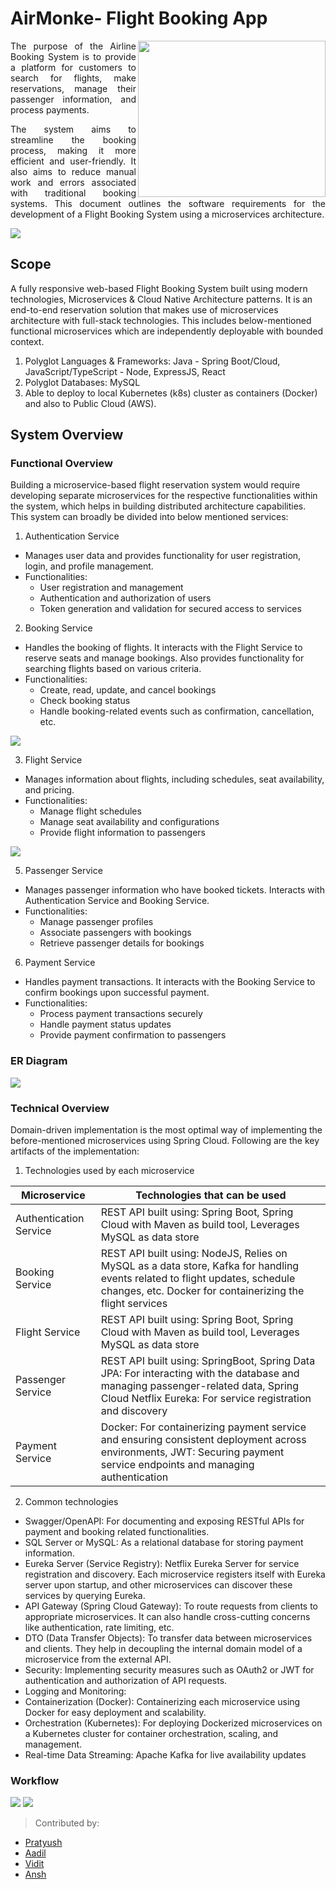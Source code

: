 # AirMonke- Flight Booking App
<img align="right" src="https://github.com/pratyushgta/AirMonke_Aeroplan/blob/master/app/src/main/res/drawable/airmonke_logo_v.png?raw=true" height="250" width="300">
<div align="justify">
The purpose of the Airline Booking System is to provide a platform for customers to search for flights, make reservations, manage their passenger information, and process payments. 
  
The system aims to streamline the booking process, making it more efficient and user-friendly. It also aims to reduce manual work and errors associated with traditional booking systems.
This document outlines the software requirements for the development of a Flight Booking System using a microservices architecture.
</div>

<img src="https://github.com/pratyushgta/AirMonke_Aeroservice/blob/master/readme_files/AirMonke_Model.png?raw=true">


## Scope
A fully responsive web-based Flight Booking System built using modern technologies, Microservices & Cloud Native Architecture patterns. It is an end-to-end reservation solution that makes use of microservices architecture with full-stack technologies. This includes below-mentioned functional microservices which are independently deployable with bounded context.
1.	Polyglot Languages & Frameworks: Java - Spring Boot/Cloud, JavaScript/TypeScript - Node, ExpressJS, React
2.	Polyglot Databases: MySQL
3.	Able to deploy to local Kubernetes (k8s) cluster as containers (Docker) and also to Public Cloud (AWS).

## System Overview
### Functional Overview
Building a microservice-based flight reservation system would require developing separate microservices for the respective functionalities within the system, which helps in building distributed architecture capabilities. This system can broadly be divided into below mentioned services: 
1. Authentication Service
- Manages user data and provides functionality for user registration, login, and profile management.
- Functionalities:
  - User registration and management
  - Authentication and authorization of users
  - Token generation and validation for secured access to services
       
2. Booking Service
- Handles the booking of flights. It interacts with the Flight Service to reserve seats and manage bookings. Also provides functionality for searching flights based on various criteria.
- Functionalities:
  - Create, read, update, and cancel bookings
  - Check booking status
  - Handle booking-related events such as confirmation, cancellation, etc.

 <img src="https://github.com/pratyushgta/AirMonke_Aeroservice/blob/master/readme_files/MSA_Project_ER1.png?raw=true">
 
3.	Flight Service
- Manages information about flights, including schedules, seat availability, and pricing.
- Functionalities:
  - Manage flight schedules
  - Manage seat availability and configurations
  - Provide flight information to passengers

<img src="https://github.com/pratyushgta/AirMonke_Aeroservice/blob/master/readme_files/MSA_Project_ER2.png?raw=true">

5.	Passenger Service
- Manages passenger information who have booked tickets. Interacts with Authentication Service and Booking Service.
- Functionalities:
  - Manage passenger profiles
  - Associate passengers with bookings
  - Retrieve passenger details for bookings

6.	Payment Service
- Handles payment transactions. It interacts with the Booking Service to confirm bookings upon successful payment.
- Functionalities:
  - Process payment transactions securely
  - Handle payment status updates
  - Provide payment confirmation to passengers

### ER Diagram
<img src="https://github.com/pratyushgta/AirMonke_Aeroservice/blob/master/readme_files/MSA_Project_ER3.png?raw=true">

### Technical Overview
Domain-driven implementation is the most optimal way of implementing the before-mentioned microservices using Spring Cloud. Following are the key artifacts of the implementation:

1. Technologies used by each microservice

| Microservice | Technologies that can be used |
| --- | --- |
| Authentication Service | REST API built using: Spring Boot, Spring Cloud with Maven as build tool, Leverages MySQL as data store |
| Booking Service | REST API built using: NodeJS, Relies on MySQL as a data store, Kafka for handling events related to flight updates, schedule changes, etc. Docker for containerizing the flight services |
| Flight Service | REST API built using: Spring Boot, Spring Cloud with Maven as build tool, Leverages MySQL as data store |
| Passenger Service | REST API built using: SpringBoot, Spring Data JPA: For interacting with the database and managing passenger-related data, Spring Cloud Netflix Eureka: For service registration and discovery |
| Payment Service | Docker: For containerizing payment service and ensuring consistent deployment across environments, JWT: Securing payment service endpoints and managing authentication |

2. Common technologies
- Swagger/OpenAPI:  For documenting and exposing RESTful APIs for payment and booking related functionalities.
- SQL Server or MySQL: As a relational database for storing payment information.
- Eureka Server (Service Registry): Netflix Eureka Server for service registration and discovery. Each microservice registers itself with Eureka server upon startup, and other microservices can discover these services by querying Eureka.
- API Gateway (Spring Cloud Gateway): To route requests from clients to appropriate microservices. It can also handle cross-cutting concerns like authentication, rate limiting, etc.
- DTO (Data Transfer Objects): To transfer data between microservices and clients. They help in decoupling the internal domain model of a microservice from the external API.
- Security: Implementing security measures such as OAuth2 or JWT for authentication and authorization of API requests.
- Logging and Monitoring: 
- Containerization (Docker): Containerizing each microservice using Docker for easy deployment and scalability.
- Orchestration (Kubernetes): For deploying Dockerized microservices on a Kubernetes cluster for container orchestration, scaling, and management.
- Real-time Data Streaming: Apache Kafka for live availability updates

### Workflow
<img src="https://github.com/pratyushgta/AirMonke_Aeroservice/blob/master/readme_files/MSA_Project_ER4.png?raw=true">
<img src="https://github.com/pratyushgta/AirMonke_Aeroservice/blob/master/readme_files/MSA_Project_ER5.png?raw=true">

> Contributed by:
- [Pratyush](https://github.com/pratyushgta)
- [Aadil](https://github.com/code-il)
- [Vidit](https://github.com/viditk2)
- [Ansh](https://github.com/AnshM0301)
